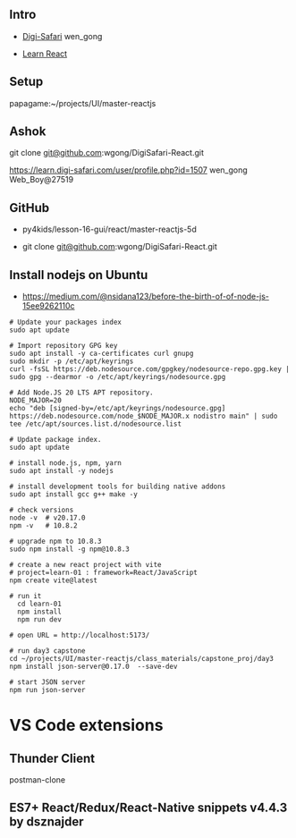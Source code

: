 ## Intro

- [Digi-Safari](https://learn.digi-safari.com/user/profile.php?id=1507) wen_gong

- [Learn React](https://reactjs.org/)

## Setup

papagame:~/projects/UI/master-reactjs

## Ashok

git clone git@github.com:wgong/DigiSafari-React.git


https://learn.digi-safari.com/user/profile.php?id=1507
wen_gong Web_Boy@27519

## GitHub
- py4kids/lesson-16-gui/react/master-reactjs-5d

- git clone git@github.com:wgong/DigiSafari-React.git

## Install nodejs on Ubuntu
- https://medium.com/@nsidana123/before-the-birth-of-of-node-js-15ee9262110c

```
# Update your packages index
sudo apt update

# Import repository GPG key
sudo apt install -y ca-certificates curl gnupg
sudo mkdir -p /etc/apt/keyrings
curl -fsSL https://deb.nodesource.com/gpgkey/nodesource-repo.gpg.key | sudo gpg --dearmor -o /etc/apt/keyrings/nodesource.gpg

# Add Node.JS 20 LTS APT repository.
NODE_MAJOR=20
echo "deb [signed-by=/etc/apt/keyrings/nodesource.gpg] https://deb.nodesource.com/node_$NODE_MAJOR.x nodistro main" | sudo tee /etc/apt/sources.list.d/nodesource.list

# Update package index.
sudo apt update

# install node.js, npm, yarn
sudo apt install -y nodejs

# install development tools for building native addons
sudo apt install gcc g++ make -y

# check versions
node -v  # v20.17.0
npm -v   # 10.8.2

# upgrade npm to 10.8.3
sudo npm install -g npm@10.8.3

# create a new react project with vite
# project=learn-01 : framework=React/JavaScript
npm create vite@latest

# run it
  cd learn-01
  npm install
  npm run dev

# open URL = http://localhost:5173/

# run day3 capstone
cd ~/projects/UI/master-reactjs/class_materials/capstone_proj/day3
npm install json-server@0.17.0  --save-dev

# start JSON server
npm run json-server

```

# VS Code extensions

## Thunder Client
postman-clone

## ES7+ React/Redux/React-Native snippets v4.4.3 by dsznajder

